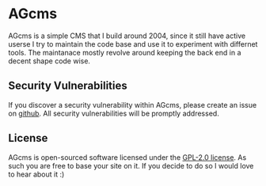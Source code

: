 # AGcms

AGcms is a simple CMS that I build around 2004, since it still have active userse I try to maintain the code base and use it to experiment with differnet tools. The maintanace mostly revolve around keeping the back end in a decent shape code wise.

## Security Vulnerabilities

If you discover a security vulnerability within AGcms, please create an issue on [github](https://github.com/AJenbo/agcms/issues). All security vulnerabilities will be promptly addressed.

## License

AGcms is open-sourced software licensed under the [GPL-2.0 license](https://opensource.org/licenses/GPL-2.0). As such you are free to base your site on it. If you decide to do so I would love to hear about it :)
